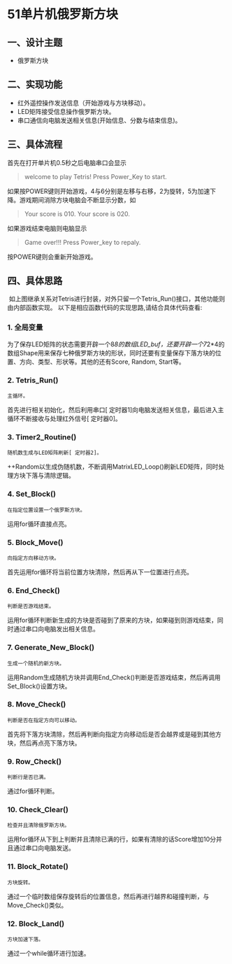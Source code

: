 # 51单片机俄罗斯方块

## 一、设计主题
- 俄罗斯方块

## 二、实现功能

- 红外遥控操作发送信息（开始游戏与方块移动）。
- LED矩阵接受信息操作俄罗斯方块。
- 串口通信向电脑发送相关信息(开始信息、分数与结束信息)。

## 三、具体流程

首先在打开单片机0.5秒之后电脑串口会显示
> welcome to play Tetris!
> Press Power_Key to start.

如果按POWER键则开始游戏，4与6分别是左移与右移，2为旋转，5为加速下降。游戏期间消除方块电脑会不断显示分数，如
> Your score is 010.
> Your score is 020.

如果游戏结束电脑则电脑显示
> Game over!!!
> Press Power_key to repaly.


按POWER键则会重新开始游戏。

## 四、具体思路
![]()
如上图继承关系对Tetris进行封装，对外只留一个Tetris_Run()接口，其他功能则由内部函数实现。
以下是相应函数代码的实现思路,请结合具体代码查看:

### 1. 全局变量
为了保存LED矩阵的状态需要开辟一个8*8的数组LED_buf，还要开辟一个7*2*4的数组Shape用来保存七种俄罗斯方块的形状，同时还要有变量保存下落方块的位置、方向、类型、形状等。其他的还有Score, Random, Start等。

### 2. Tetris_Run()
    主循环。
首先进行相关初始化，然后利用串口[ 定时器1]向电脑发送相关信息，最后进入主循环不断接收与处理红外信号[ 定时器0]。

### 3. Timer2_Routine()
    随机数生成与LED矩阵刷新[ 定时器2]。
++Random以生成伪随机数，不断调用MatrixLED_Loop()刷新LED矩阵，同时处理方块下落与清除逻辑。

### 4. Set_Block()
    在指定位置设置一个俄罗斯方块。
运用for循环直接点亮。

### 5. Block_Move()
    向指定方向移动方块。
首先运用for循环将当前位置方块清除，然后再从下一位置进行点亮。

### 6. End_Check()
    判断是否游戏结束。
运用for循环判断新生成的方块是否碰到了原来的方块，如果碰到则游戏结束，同时通过串口向电脑发出相关信息。

### 7. Generate_New_Block()
    生成一个随机的新方块。
运用Random生成随机方块并调用End_Check()判断是否游戏结束，然后再调用Set_Block()设置方块。

### 8. Move_Check()
    判断是否在指定方向可以移动。
首先将下落方块清除，然后再判断向指定方向移动后是否会越界或是碰到其他方块，然后再点亮下落方块。

### 9. Row_Check()
    判断行是否已满。
通过for循环判断。

### 10. Check_Clear()
    检查并且清除俄罗斯方块。
运用for循环从下到上判断并且清除已满的行，如果有清除的话Score增加10分并且通过串口向电脑发送。

### 11. Block_Rotate()
    方块旋转。
通过一个临时数组保存旋转后的位置信息，然后再进行越界和碰撞判断，与Move_Check()类似。

### 12. Block_Land()
    方块加速下落。
通过一个while循环进行加速。